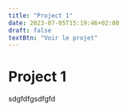 ```yaml
---
title: "Project 1"
date: 2023-07-05T15:19:46+02:00
draft: false
textBtn: "Voir le projet"
---
```



# Project 1


sdgfdfgsdfgfd